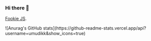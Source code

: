 ### Hi there 👋

[Fookie JS](http://fookiejs.com).

<p>![Anurag's GitHub stats](https://github-readme-stats.vercel.app/api?username=umudikk&show_icons=true)</p>


